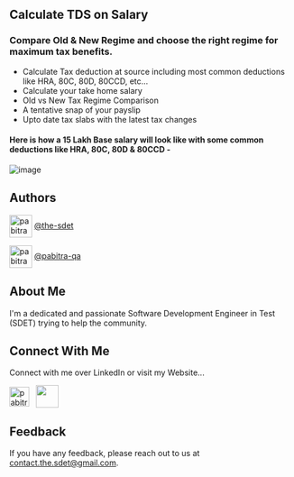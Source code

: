 ## Calculate TDS on Salary
### Compare Old & New Regime and choose the right regime for maximum tax benefits.

* Calculate Tax deduction at source including most common deductions like HRA, 80C, 80D, 80CCD, etc...
* Calculate your take home salary
* Old vs New Tax Regime Comparison
* A tentative snap of your payslip
* Upto date tax slabs with the latest tax changes

#### Here is how a 15 Lakh Base salary will look like with some common deductions like HRA, 80C, 80D & 80CCD - 
![image](https://github.com/user-attachments/assets/399a86a3-c567-47bc-b03f-43cd1973e87d)

## Authors

<a href="https://github.com/the-sdet"><img align="center" src="https://github.githubassets.com/assets/GitHub-Mark-ea2971cee799.png" alt="pabitra-qa" height="40" width="40" /></a>
[@the-sdet](https://github.com/the-sdet)

<a href="https://github.com/the-sdet"><img align="center" src="https://github.githubassets.com/assets/GitHub-Mark-ea2971cee799.png" alt="pabitra-qa" height="40" width="40" /></a>
[@pabitra-qa](https://github.com/pabitra-qa)

## About Me

I'm a dedicated and passionate Software Development Engineer in Test (SDET) trying to help the community.

## Connect With Me

Connect with me over LinkedIn or visit my Website...

<a href="https://linkedin.com/in/pswain7"><img align="center" src="https://content.linkedin.com/content/dam/me/business/en-us/amp/brand-site/v2/bg/LI-Logo.svg.original.svg" alt="pabitra-qa" height="35"/></a>
&nbsp; <a href="https://pabitra-qa.github.io/"><img align="center" src="https://chromeenterprise.google/static/images/chrome-logo.svg" height="40" width="40"/></a>

## Feedback

If you have any feedback, please reach out to us at [contact.the.sdet@gmail.com](mailto:contact.the.sdet@gmail.com).
